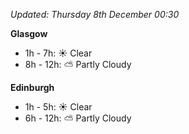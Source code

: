 *Updated: Thursday 8th December 00:30*

**Glasgow**

* 1h - 7h: :sunny: Clear
* 8h - 12h: :partly_sunny: Partly Cloudy

**Edinburgh**

* 1h - 5h: :sunny: Clear
* 6h - 12h: :partly_sunny: Partly Cloudy

